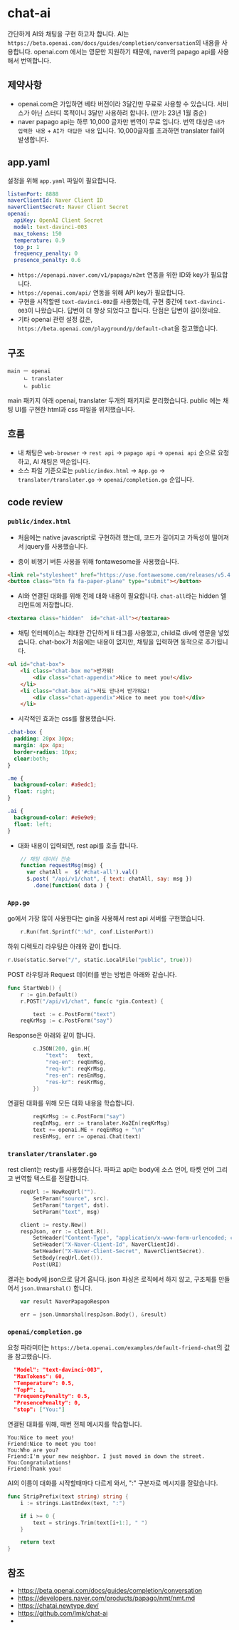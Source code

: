 # chat-ai
간단하게 AI와 채팅을 구현 하고자 합니다. 
AI는 `https://beta.openai.com/docs/guides/completion/conversation`의 내용을 사용합니다.
openai.com 에서는 영문만 지원하기 때문에, naver의 papago api를 사용해서 번역합니다.

## 제약사항
- openai.com은 가입하면 베타 버전이라 3달간만 무료로 사용할 수 있습니다. 서비스가 아닌 스터디 목적이니 3달만 사용하려 합니다. (만기: 23년 1월 중순)
- naver papago api는 하루 10,000 글자만 번역이 무료 입니다. 번역 대상은 `내가 입력한 내용` + `AI가 대답한 내용` 입니다. 10,000글자를 초과하면 translater fail이 발생합니다. 

## app.yaml

설정을 위해 `app.yaml` 파일이 필요합니다. 

```yaml
listenPort: 8888
naverClientId: Naver Client ID
naverClientSecret: Naver Client Secret
openai:
  apiKey: OpenAI Client Secret
  model: text-davinci-003
  max_tokens: 150
  temperature: 0.9
  top_p: 1
  frequency_penalty: 0
  presence_penalty: 0.6
```

- `https://openapi.naver.com/v1/papago/n2mt` 연동을 위한 ID와 key가 필요합니다.
- `https://openai.com/api/` 연동을 위해 API key가 필요합니다.
- 구현을 시작할땐 `text-davinci-002`를 사용했는데, 구현 중간에 `text-davinci-003`이 나왔습니다. 답변이 더 향상 되었다고 합니다. 단점은 답변이 길이졌네요. 
- 기타 openai 관련 설정 값은, `https://beta.openai.com/playground/p/default-chat`을 참고했습니다.

## 구조

```text
main ㅡ openai
     ㄴ translater
     ㄴ public
```

main 패키지 아래 openai, translater 두개의 패키지로 분리했습니다. public 에는 채팅 UI를 구현한 html과 css 파일을 위치했습니다.

## 흐름

- 내 채팅은 `web-browser` -> `rest api` -> `papago api` -> `openai api` 순으로 요청하고, AI 채팅은 역순입니다.
- 소스 파일 기준으로는 `public/index.html` -> `App.go` -> `translater/translater.go` -> `openai/completion.go` 순입니다.

## code review

### `public/index.html`

- 처음에는 native javascript로 구현하려 했는데, 코드가 길어지고 가독성이 떨어져서 jquery를 사용했습니다.

- 종이 비행기 버튼 사용을 위해 fontawesome을 사용했습니다.

```html
<link rel="stylesheet" href="https://use.fontawesome.com/releases/v5.4.1/css/all.css" integrity="sha384-5sAR7xN1Nv6T6+dT2mhtzEpVJvfS3NScPQTrOxhwjIuvcA67KV2R5Jz6kr4abQsz" crossorigin="anonymous">
<button class="btn fa fa-paper-plane" type="submit"></button>
```

- AI와 연결된 대화를 위해 전체 대화 내용이 필요합니다. `chat-all`라는 hidden 엘리먼트에 저장합니다.

```html
<textarea class="hidden"  id="chat-all"></textarea>
```

- 채팅 인터페이스는 최대한 간단하게 li 태그를 사용했고, child로 div에 영문을 넣었습니다. chat-box가 처음에는 내용이 없지만, 채팅을 입력하면 동적으로 추가됩니다.

```html 
<ul id="chat-box">
    <li class="chat-box me">반가워!
        <div class="chat-appendix">Nice to meet you!</div>
    </li>
    <li class="chat-box ai">저도 만나서 반가워요!
        <div class="chat-appendix">Nice to meet you too!</div>
    </li>
```

- 시각적인 효과는 css를 활용했습니다.

```css
.chat-box {
  padding: 20px 30px;
  margin: 4px 4px;
  border-radius: 10px;
  clear:both;
}

.me {
  background-color: #a9edc1;
  float: right;
}

.ai {
  background-color: #e9e9e9;
  float: left;
}
```

- 대화 내용이 입력되면, rest api를 호출 합니다.

```javascript
    // 채팅 데이터 전송
    function requestMsg(msg) {
      var chatAll =  $('#chat-all').val()
      $.post( "/api/v1/chat", { text: chatAll, say: msg })
        .done(function( data ) {
```

### `App.go`

go에서 가장 많이 사용한다는 gin을 사용해서 rest api 서버를 구현했습니다.

```go
	r.Run(fmt.Sprintf(":%d", conf.ListenPort))
```

하위 디렉토리 라우팅은 아래와 같이 합니다.

```go
r.Use(static.Serve("/", static.LocalFile("public", true)))
```

POST 라우팅과 Request 데이터를 받는 방법은 아래와 같습니다.

```go
func StartWeb() {
	r := gin.Default()
	r.POST("/api/v1/chat", func(c *gin.Context) {

		text := c.PostForm("text")
    reqKrMsg := c.PostForm("say")
```

Response은 아래와 같이 합니다.

```go
		c.JSON(200, gin.H{
			"text":   text,
			"req-en": reqEnMsg,
			"req-kr": reqKrMsg,
			"res-en": resEnMsg,
			"res-kr": resKrMsg,
		})
```

연결된 대화를 위해 모든 대화 내용을 학습합니다.

```go
		reqKrMsg := c.PostForm("say")
		reqEnMsg, err := translater.Ko2En(reqKrMsg)
		text += openai.ME + reqEnMsg + "\n"
		resEnMsg, err := openai.Chat(text)
```

### `translater/translater.go`

rest client는 resty를 사용했습니다. 
파파고 api는 body에 소스 언어, 타켓 언어 그리고 번역할 텍스트를 전달합니다.

```go
	reqUrl := NewReqUrl("").
		SetParam("source", src).
		SetParam("target", dst).
		SetParam("text", msg)

	client := resty.New()
	respJson, err := client.R().
		SetHeader("Content-Type", "application/x-www-form-urlencoded; charset=UTF-8").
		SetHeader("X-Naver-Client-Id", NaverClientId).
		SetHeader("X-Naver-Client-Secret", NaverClientSecret).
		SetBody(reqUrl.Get()).
		Post(URI)
```

결과는 body에 json으로 담겨 옵니다.
json 파싱은 로직에서 하지 않고, 구조체를 만들어서 `json.Unmarshal()` 합니다.

```go
	var result NaverPapagoRespon

	err = json.Unmarshal(respJson.Body(), &result)
```

### `openai/completion.go`

요청 파라미터는 `https://beta.openai.com/examples/default-friend-chat`의 값을 참고했습니다.

```json
  "Model": "text-davinci-003",
  "MaxTokens": 60,
  "Temperature": 0.5,
  "TopP": 1,
  "FrequencyPenalty": 0.5,
  "PresencePenalty": 0,
  "stop": ["You:"]
```

연결된 대화를 위해, 매번 전체 메시지를 학습합니다.

```text
You:Nice to meet you!
Friend:Nice to meet you too!
You:Who are you?
Friend:I'm your new neighbor. I just moved in down the street.
You:Congratulations!
Friend:Thank you!
```

AI의 이름이 대화를 시작할때마다 다르게 와서, ":" 구분자로 메시지를 잘랐습니다.

```go
func StripPrefix(text string) string {
	i := strings.LastIndex(text, ":")

	if i >= 0 {
		text = strings.Trim(text[i+1:], " ")
	}

	return text
}
```

## 참조

- https://beta.openai.com/docs/guides/completion/conversation
- https://developers.naver.com/products/papago/nmt/nmt.md
- https://chatai.newtype.dev/
- https://github.com/lmk/chat-ai
- 